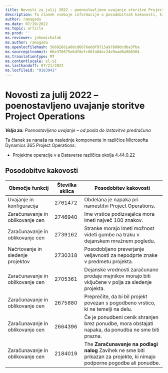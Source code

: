 ```yaml
---
title: Novosti za julij 2022 – poenostavljeno uvajanje storitve Project Operations
description: Ta članek vsebuje informacije o posodobitvah kakovosti, ki so na voljo v izdaji Microsofta julija 2022 Dynamics 365 Project Operations enostavna uvedba.
author: ramagadu
ms.date: 07/19/2022
ms.topic: article
ms.prod: ''
ms.reviewer: johnmichalak
ms.author: ramagadu
ms.openlocfilehash: 56692661a08cd6676e68f9715a976000cdba3fba
ms.sourcegitcommit: 66e376675e6df8efc86fa84ec24e9aad6a980304
ms.translationtype: MT
ms.contentlocale: sl-SI
ms.lasthandoff: 07/21/2022
ms.locfileid: "9183941"
---
```

# <a name="whats-new-july-2022---project-operations-lite-deployment"></a>Novosti za julij 2022 – poenostavljeno uvajanje storitve Project Operations

_**Velja za:** Poenostavljeno uvajanje – od posla do izstavitve predračuna_

Ta članek se nanaša na naslednje komponente in različice Microsofta Dynamics 365 Project Operations:

- Projektne operacije v a Dataverse različica okolja 4.44.0.22

## <a name="quality-updates"></a>Posodobitve kakovosti

| Območje funkcij | Številka sklica | Posodobitev kakovosti |
| --- | --- | --- |
| Uvajanje in konfiguracija | 2761472 | Obdelana je napaka pri namestitvi Project Operations. |
| Zaračunavanje in oblikovanje cen | 2746940 | Ime vrstice podizvajalca mora imeti največ 100 znakov. |
| Zaračunavanje in oblikovanje cen | 2739162 | Stranke morajo imeti možnost videti gumbe na traku v dejanskem mrežnem pogledu. |
| Načrtovanje in sledenje projektov | 2730318 | Posodobljeno preverjanje veljavnosti za nepodprte znake v predmetu projekta. |
| Zaračunavanje in oblikovanje cen | 2705361 | Dejanske vrednosti zaračunane prodaje mejnikov morajo biti vključene v polja za sledenje projekta. |
| Zaračunavanje in oblikovanje cen | 2675880 | Preprečite, da bi bil projekt povezan s pogodbeno vrstico, ki ne temelji na delu. |
| Zaračunavanje in oblikovanje cen | 2664396 | Če je ponudbeni cenik shranjen brez ponudbe, mora obstajati napaka, da ponudba ne sme biti prazna. |
| Zaračunavanje in oblikovanje cen | 2184019 | The **Zaračunavanje na podlagi nalog** Zavihek ne sme biti prikazan za projekte, ki nimajo podporne pogodbe ali ponudbe. |
